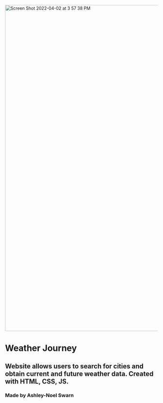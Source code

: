 <img width="1072" alt="Screen Shot 2022-04-02 at 3 57 38 PM" src="https://user-images.githubusercontent.com/90393796/161399311-82a38979-8b71-4bde-808b-c1ba24409fbb.png">



# Weather Journey 

## Website allows users to search for cities and obtain current and future weather data. Created with HTML, CSS, JS.

### Made by Ashley-Noel Swarn
